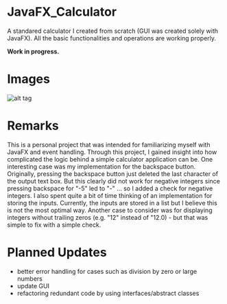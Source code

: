 # JavaFX_Calculator

A standared calculator I created from scratch (GUI was created solely with JavaFX).  All the basic functionalities and operations are working properly.

<b>Work in progress.</b>

<h1>Images</h1>

![alt tag](http://i.imgur.com/BEs0ZLb.png)

<h1>Remarks</h1>

This is a personal project that was intended for familiarizing myself with JavaFX and event handling. Through this project, I gained insight into how complicated the logic behind a simple calculator application can be. One interesting case was my implementation for the backspace button. Originally, pressing the backspace button just deleted the last character of the output text box. But this clearly did not work for negative integers since pressing backspace for "-5" led to "-" ... so I added a check for negative integers. I also spent quite a bit of time thinking of an implementation for storing the inputs. Currently, the inputs are stored in a list but I believe this is not the most optimal way. Another case to consider was for displaying integers without trailing zeros (e.g. "12" instead of "12.0) - but that was simple to fix with a simple check.

<h1>Planned Updates</h1>
<ul>
<li>better error handling for cases such as division by zero or large numbers</li>
<li>update GUI</li>
<li>refactoring redundant code by using interfaces/abstract classes</li>
</ul>


